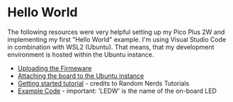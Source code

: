 # Hello World
The following resources were very helpful setting up my Pico Plus 2W and implementing my first "Hello World" example.
I'm using Visual Studio Code in combination with WSL2 (Ubuntu). That means, that my development environment is hosted within the Ubuntu instance.

* [Uploading the Firmeware](https://github.com/pimoroni/pimoroni-pico-rp2350)
* [Attaching the board to the Ubuntu instance](https://learn.microsoft.com/en-us/windows/wsl/connect-usb)
* [Getting started tutorial](https://randomnerdtutorials.com/raspberry-pi-pico-vs-code-micropython/) - credits to Random Nerds Tutorials
* [Example Code](https://github.com/pimoroni/pimoroni-pico-rp2350/blob/main/micropython/examples/pico_plus_2_w/onboard_led.py) - important: 'LEDW' is the name of the on-board LED
